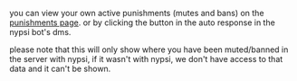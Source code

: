 <script>
  import DocsTemplate from "$lib/components/docs/DocsTemplate.svelte"
  import DocsHeader from '$lib/components/docs/DocsHeader.svelte';
</script>

<DocsTemplate title='own punishments' />

you can view your own active punishments (mutes and bans) on the [punishments page](https://nypsi.xyz/me/punishments). or by clicking the button in the auto response in the nypsi bot's dms.

please note that this will only show where you have been muted/banned in the server with nypsi, if it wasn't with nypsi, we don't have access to that data and it can't be shown.
